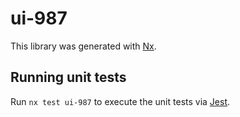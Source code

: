 # ui-987

This library was generated with [Nx](https://nx.dev).

## Running unit tests

Run `nx test ui-987` to execute the unit tests via [Jest](https://jestjs.io).
